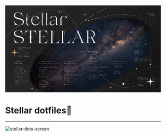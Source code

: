 ![](Wallpapers/stellar.png)
# Stellar dotfiles🌠
---
![stellar-dots-screen](https://github.com/user-attachments/assets/0054d75f-f643-4d47-b317-9350c2849e94)

